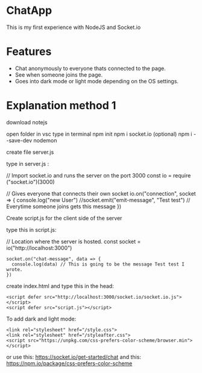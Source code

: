 # ChatApp
 This is my first experience with NodeJS and Socket.io

# Features

  - Chat anonymously to everyone thats connected to the page.
  - See when someone joins the page.
  - Goes into dark mode or light mode depending on the OS settings.

# Explanation method 1

download notejs

open folder in vsc
type in terminal
npm init
npm i socket.io
(optional) npm i --save-dev nodemon

create file server.js

type in server.js :

// Import socket.io and runs the server on the port 3000
    const io = require ("socket.io")(3000)

// Gives everyone that connects their own socket
    io.on("connection", socket => {
        console.log("new User")
        //socket.emit("emit-message", "Test test") // Everytime someone joins gets this message
    })


Create script.js for the client side of the server

type this in script.js:

// Location where the server is hosted.
    const socket = io("http://localhost:3000")

    socket.on("chat-message", data => {
      console.log(data) // This is going to be the message Test test I wrote.
    })

create index.html and type this in the head:

  <!-- where the socket.io is working -->
    <script defer src="http://localhost:3000/socket.io/socket.io.js"></script>
    <script defer src="script.js"></script>

 To add dark and light mode:

  <!-- To transform light mode to dark mode -->
    <link rel="stylesheet" href="/style.css">
    <link rel="stylesheet" href="/styleafter.css">
    <script src="https://unpkg.com/css-prefers-color-scheme/browser.min"></script>

or use this: https://socket.io/get-started/chat
and this: https://npm.io/package/css-prefers-color-scheme